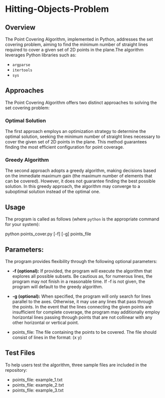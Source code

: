 # Hitting-Objects-Problem

## Overview
The Point Covering Algorithm, implemented in Python, addresses the set covering problem, aiming to find the minimum number of straight lines required to cover a given set of 2D points in the plane.The algorithm leverages Python libraries such as: 

- `argparse`
- `itertools`
- `sys`

## Approaches

The Point Covering Algorithm offers two distinct approaches to solving the set covering problem:

### Optimal Solution

The first approach employs an optimization strategy to determine the optimal solution, seeking the minimum number of straight lines necessary to cover the given set of 2D points in the plane. This method guarantees finding the most efficient configuration for point coverage.

### Greedy Algorithm

The second approach adopts a greedy algorithm, making decisions based on the immediate maximum gain (the maximum number of elements that can be covered). However, it does not guarantee finding the best possible solution. In this greedy approach, the algorithm may converge to a suboptimal solution instead of the optimal one. 

## Usage

The program is called as follows (where `python` is the appropriate command for your system):

python points_cover.py [-f] [-g] points_file

## Parameters:

The program provides flexibility through the following optional parameters:

- **-f (optional):** If provided, the program will execute the algorithm that explores all possible subsets. Be cautious as, for numerous lines, the program may not finish in a reasonable time. If -f is not given, the program will default to the greedy algorithm.

- **-g (optional):** When specified, the program will only search for lines parallel to the axes. Otherwise, it may use any lines that pass through the points. In the event that the lines connecting the given points are insufficient for complete coverage, the program may additionally employ horizontal lines passing through points that are not collinear with any other horizontal or vertical point.

- points_file: The file containing the points to be covered. The file should consist of lines in the format: (x y)

## Test Files
To help users test the algorithm, three sample files are included in the repository:

- points_file: example_1.txt
- points_file: example_2.txt
- points_file: example_3.txt
